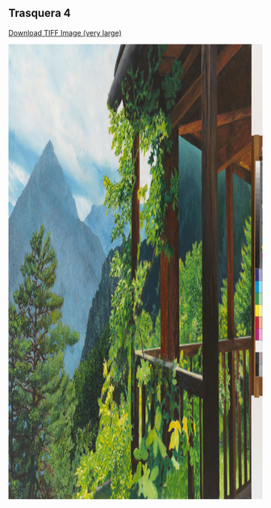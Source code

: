 ## Trasquera 4

[Download TIFF Image (very large)](https://sigrid-paintings.s3.amazonaws.com/wetransfer_zigrid-photos-tiff-part-1-2_2024-05-31_1621/trasquera4.tif)

<img src="../assets/images/hires_trasquera4.jpg" height="900px" width="1200px" />

